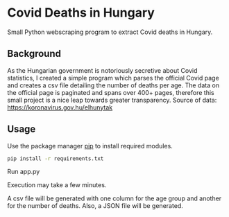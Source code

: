 # Covid Deaths in Hungary
Small Python webscraping program to extract Covid deaths in Hungary.

## Background
As the Hungarian government is notoriously secretive about Covid statistics, I created a simple program which parses the official Covid page and creates a csv file detailing the number of deaths per age.
The data on the official page is paginated and spans over 400+ pages, therefore this small project is a nice leap towards greater transparency.
Source of data: https://koronavirus.gov.hu/elhunytak

## Usage
Use the package manager [pip](https://pip.pypa.io/en/stable/) to install required modules.

```bash
pip install -r requirements.txt 
```

Run app.py

Execution may take a few minutes.

A csv file will be generated with one column for the age group and another for the number of deaths.
Also, a JSON file will be generated.
